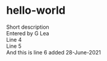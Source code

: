# hello-world
Short description  <br>
Entered by G Lea  
Line 4 <br>
Line 5 <br>
And this is line 6 added 28-June-2021